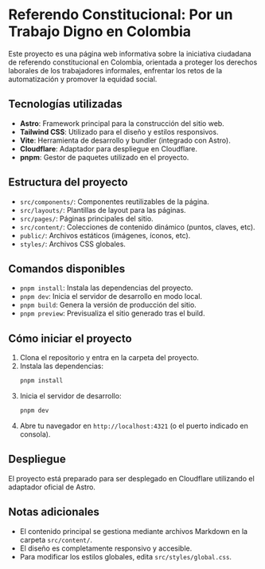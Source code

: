 # Referendo Constitucional: Por un Trabajo Digno en Colombia

Este proyecto es una página web informativa sobre la iniciativa ciudadana de referendo constitucional en Colombia, orientada a proteger los derechos laborales de los trabajadores informales, enfrentar los retos de la automatización y promover la equidad social.

## Tecnologías utilizadas

- **Astro**: Framework principal para la construcción del sitio web.
- **Tailwind CSS**: Utilizado para el diseño y estilos responsivos.
- **Vite**: Herramienta de desarrollo y bundler (integrado con Astro).
- **Cloudflare**: Adaptador para despliegue en Cloudflare.
- **pnpm**: Gestor de paquetes utilizado en el proyecto.

## Estructura del proyecto

- `src/components/`: Componentes reutilizables de la página.
- `src/layouts/`: Plantillas de layout para las páginas.
- `src/pages/`: Páginas principales del sitio.
- `src/content/`: Colecciones de contenido dinámico (puntos, claves, etc).
- `public/`: Archivos estáticos (imágenes, íconos, etc).
- `styles/`: Archivos CSS globales.

## Comandos disponibles

- `pnpm install`: Instala las dependencias del proyecto.
- `pnpm dev`: Inicia el servidor de desarrollo en modo local.
- `pnpm build`: Genera la versión de producción del sitio.
- `pnpm preview`: Previsualiza el sitio generado tras el build.

## Cómo iniciar el proyecto

1. Clona el repositorio y entra en la carpeta del proyecto.
2. Instala las dependencias:
   ```sh
   pnpm install
   ```
3. Inicia el servidor de desarrollo:
   ```sh
   pnpm dev
   ```
4. Abre tu navegador en `http://localhost:4321` (o el puerto indicado en consola).

## Despliegue

El proyecto está preparado para ser desplegado en Cloudflare utilizando el adaptador oficial de Astro.

## Notas adicionales

- El contenido principal se gestiona mediante archivos Markdown en la carpeta `src/content/`.
- El diseño es completamente responsivo y accesible.
- Para modificar los estilos globales, edita `src/styles/global.css`.
